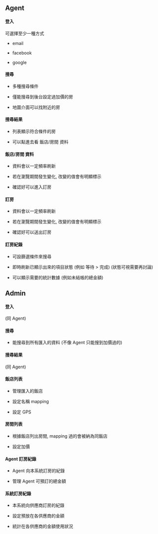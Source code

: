 

## Agent

#### 登入

可選擇至少一種方式

- email

- facebook

- google

#### 搜尋

- 多種搜尋條件

- 僅能搜尋到後台設定過加價的房

- 地圖介面可以找附近的房

#### 搜尋結果

- 列表顯示符合條件的房

- 可以點進去看 飯店/房間 資料

#### 飯店/房間 資料

- 資料會以一定頻率刷新

- 若在瀏覽期間發生變化, 改變的值會有明顯標示

- 確認好可以進入訂房

#### 訂房

- 資料會以一定頻率刷新

- 若在瀏覽期間發生變化, 改變的值會有明顯標示

- 確認好可以送出訂房

#### 訂房紀錄

- 可設篩選條件來搜尋

- 即時刷新已顯示出來的項目狀態 (例如 等待 > 完成) (狀態可視需要再討論)

- 可以顯示需要的統計數據 (例如未結帳的總金額)


## Admin

#### 登入

(同 Agent)

#### 搜尋 

- 能搜尋到所有匯入的資料 (不像 Agent 只能搜到加價過的)

#### 搜尋結果

(同 Agent)

#### 飯店列表

- 管理匯入的飯店

- 設定名稱 mapping

- 設定 GPS

#### 房間列表

- 根據飯店列出房間, mapping 過的會被納為同飯店

- 設定加價

#### Agent 訂房紀錄

- Agent 向本系統訂房的紀錄

- 管理 Agent 可預訂的總金額

#### 系統訂房紀錄

- 本系統向供應商訂房的紀錄

- 設定預放在各供應商的金額

- 統計在各供應商的金額使用狀況
